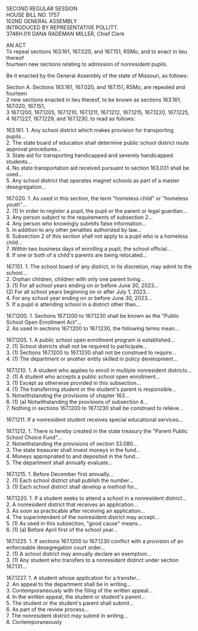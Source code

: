 SECOND REGULAR SESSION  
HOUSE BILL NO. 1757  
102ND GENERAL ASSEMBLY  
INTRODUCED BY REPRESENTATIVE POLLITT.  
3746H.01I DANA RADEMAN MILLER, Chief Clerk  

AN ACT  
To repeal sections 163.161, 167.020, and 167.151, RSMo, and to enact in lieu thereof  
fourteen new sections relating to admission of nonresident pupils.

Be it enacted by the General Assembly of the state of Missouri, as follows:

Section A. Sections 163.161, 167.020, and 167.151, RSMo, are repealed and fourteen  
2 new sections enacted in lieu thereof, to be known as sections 163.161, 167.020, 167.151,  
3 167.1200, 167.1205, 167.1210, 167.1211, 167.1212, 167.1215, 167.1220, 167.1225,  
4 167.1227, 167.1229, and 167.1230, to read as follows:

163.161. 1. Any school district which makes provision for transporting pupils...  
2. The state board of education shall determine public school district route approval procedures...  
3. State aid for transporting handicapped and severely handicapped students...  
4. No state transportation aid received pursuant to section 163.031 shall be used...  
5. Any school district that operates magnet schools as part of a master desegregation...

167.020. 1. As used in this section, the term "homeless child" or "homeless youth"...  
2. (1) In order to register a pupil, the pupil or the parent or legal guardian...  
3. Any person subject to the requirements of subsection 2...  
4. Any person who knowingly submits false information...  
5. In addition to any other penalties authorized by law...  
6. Subsection 2 of this section shall not apply to a pupil who is a homeless child...  
7. Within two business days of enrolling a pupil, the school official...  
8. If one or both of a child's parents are being relocated...

167.151. 1. The school board of any district, in its discretion, may admit to the school...  
2. Orphan children, children with only one parent living...  
3. (1) For all school years ending on or before June 30, 2023...  
    (2) For all school years beginning on or after July 1, 2023...  
4. For any school year ending on or before June 30, 2023...  
5. If a pupil is attending school in a district other than...

167.1200. 1. Sections 167.1200 to 167.1230 shall be known as the "Public School Open Enrollment Act"...  
2. As used in sections 167.1200 to 167.1230, the following terms mean...

167.1205. 1. A public school open enrollment program is established...  
2. (1) School districts shall not be required to participate...  
3. (1) Sections 167.1200 to 167.1230 shall not be construed to require...  
4. (1) The department or another entity skilled in policy development...

167.1210. 1. A student who applies to enroll in multiple nonresident districts...  
2. (1) A student who accepts a public school open enrollment...  
3. (1) Except as otherwise provided in this subsection...  
4. (1) The transferring student or the student's parent is responsible...  
5. Notwithstanding the provisions of chapter 163...  
6. (1) (a) Notwithstanding the provisions of subsection 4...  
7. Nothing in sections 167.1200 to 167.1230 shall be construed to relieve...

167.1211. If a nonresident student receives special educational services...

167.1212. 1. There is hereby created in the state treasury the "Parent Public School Choice Fund"...  
2. Notwithstanding the provisions of section 33.080...  
3. The state treasurer shall invest moneys in the fund...  
4. Moneys appropriated to and deposited in the fund...  
5. The department shall annually evaluate...

167.1215. 1. Before December first annually...  
2. (1) Each school district shall publish the number...  
3. (1) Each school district shall develop a method for...

167.1220. 1. If a student seeks to attend a school in a nonresident district...  
2. A nonresident district that receives an application...  
3. As soon as practicable after receiving an application...  
4. The superintendent of the nonresident district may accept...  
5. (1) As used in this subsection, "good cause" means...  
6. (1) (a) Before April first of the school year...

167.1225. 1. If sections 167.1200 to 167.1230 conflict with a provision of an enforceable desegregation court order...  
2. (1) A school district may annually declare an exemption...  
3. (1) Any student who transfers to a nonresident district under section 167.131...

167.1227. 1. A student whose application for a transfer...  
2. An appeal to the department shall be in writing...  
3. Contemporaneously with the filing of the written appeal...  
4. In the written appeal, the student or student's parent...  
5. The student or the student's parent shall submit...  
6. As part of the review process...  
7. The nonresident district may submit in writing...  
8. Contemporaneously
